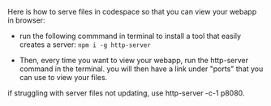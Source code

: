 Here is how to serve files in codespace so that you can view your webapp in browser:

- run the following commmand in terminal to install a tool that easily creates a server:
```npm i -g http-server```

- Then, every time you want to view your webapp, run the http-server command in the terminal. you will then have a link under "ports"
that you can use to view your files.

if struggling with server files not updating, use http-server -c-1 p8080.